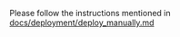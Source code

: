 Please follow the instructions mentioned in [docs/deployment/deploy_manually.md](https://github.com/onmetal/onmetal-csi-driver/blob/main/docs/deployment/deploy_manually.md)